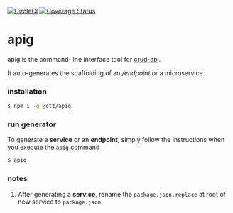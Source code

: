 [![CircleCI](https://circleci.com/gh/jabdul/apig.svg?style=svg)](https://circleci.com/gh/jabdul/apig)
[![Coverage Status](https://coveralls.io/repos/github/jabdul/apig/badge.svg?branch=master)](https://coveralls.io/github/jabdul/apig?branch=master)

apig
===

apig is the command-line interface tool for [crud-api](https://github.com/jabdul/crud-api).

It auto-generates the scaffolding of an */endpoint* or a microservice.

### installation

```sh
$ npm i -g @ctt/apig
```

### run generator
To generate a **service** or an **endpoint**, simply follow the instructions when you execute the `apig` command

```sh
$ apig
```

### notes

1. After generating a **service**, rename the `package.json.replace` at root of new service to `package.json`
